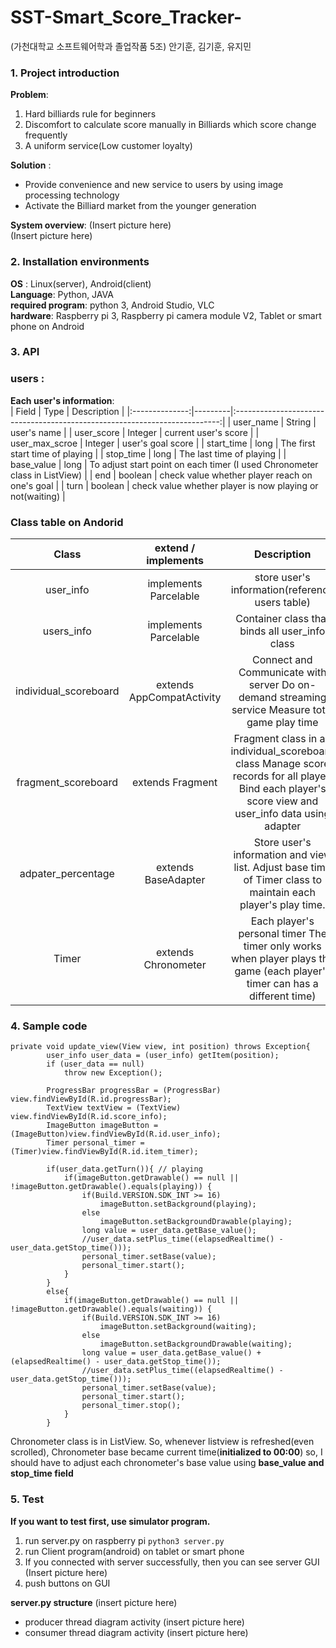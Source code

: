# SST-Smart_Score_Tracker-
(가천대학교 소프트웨어학과 졸업작품 5조) 안기훈, 김기훈, 유지민


### **1. Project introduction**
__Problem__:
1. Hard billiards rule for beginners
2. Discomfort to calculate score manually in Billiards which score change frequently
3.  A uniform service(Low customer loyalty)

__Solution__ :
- Provide convenience and new service to users by using image processing technology
-  Activate the Billiard market from the younger generation

__System overview__:
(Insert picture here)  
(Insert picture here)

### **2. Installation environments**
__OS__ : Linux(server), Android(client)  
__Language__: Python, JAVA  
__required program__: python 3, Android Studio, VLC  
__hardware__: Raspberry pi 3, Raspberry pi camera module V2, Tablet or smart phone on Android  

### **3. API**

###  **users** :
__Each user's information__:  
|      Field     | Type    |                                 Description                                |
|:--------------:|---------|:--------------------------------------------------------------------------:|
|    user_name   |  String |                                 user's name                                |
|   user_score   | Integer |                            current user's score                            |
| user_max_scroe | Integer |                              user's goal score                             |
|   start_time   |   long  |                       The first start time of playing                      |
|    stop_time   |   long  |                          The last time of playing                          |
|   base_value   |   long  | To adjust start point on each timer (I used Chronometer class in ListView) |
|       end      | boolean |               check value whether player reach on one's goal               |
|      turn      | boolean |          check value whether player is now playing or not(waiting)         |

### **Class table on Andorid**
|          Class         |     extend / implements    |                                                                      Description                                                                     |
|:----------------------:|:--------------------------:|:----------------------------------------------------------------------------------------------------------------------------------------------------:|
|        user_info       |    implements Parcelable   |                                                    store user's information(reference users table)                                                   |
|       users_info       |    implements Parcelable   |                                                    Container class that binds all user_info class                                                    |
|  individual_scoreboard |  extends AppCompatActivity |                            Connect and Communicate with server Do on-demand streaming service Measure total game play time                           |
|   fragment_scoreboard  |       extends Fragment     | Fragment class in an individual_scoreboard class Manage score records for all player. Bind each player's score view and user_info data using adapter |
|   adpater_percentage   |     extends BaseAdapter    |         Store user's information and view list. Adjust base time of Timer class to maintain each player's play time.         |
|          Timer         |     extends Chronometer    |              Each player's personal timer The timer only works when player plays the game (each player's timer can has a different time)             |

### **4. Sample code** 
```
private void update_view(View view, int position) throws Exception{
        user_info user_data = (user_info) getItem(position);
        if (user_data == null)
            throw new Exception();

        ProgressBar progressBar = (ProgressBar) view.findViewById(R.id.progressBar);
        TextView textView = (TextView) view.findViewById(R.id.score_info);
        ImageButton imageButton = (ImageButton)view.findViewById(R.id.user_info);
        Timer personal_timer = (Timer)view.findViewById(R.id.item_timer);

        if(user_data.getTurn()){ // playing
            if(imageButton.getDrawable() == null || !imageButton.getDrawable().equals(playing)) {
                if(Build.VERSION.SDK_INT >= 16)
                    imageButton.setBackground(playing);
                else
                    imageButton.setBackgroundDrawable(playing);
                long value = user_data.getBase_value();
                //user_data.setPlus_time((elapsedRealtime() - user_data.getStop_time()));
                personal_timer.setBase(value);
                personal_timer.start();
            }
        }
        else{
            if(imageButton.getDrawable() == null || !imageButton.getDrawable().equals(waiting)) {
                if(Build.VERSION.SDK_INT >= 16)
                    imageButton.setBackground(waiting);
                else
                    imageButton.setBackgroundDrawable(waiting);
                long value = user_data.getBase_value() + (elapsedRealtime() - user_data.getStop_time());
                //user_data.setPlus_time((elapsedRealtime() - user_data.getStop_time()));
                personal_timer.setBase(value);
                personal_timer.start();
                personal_timer.stop();
            }
        }
```
Chronometer class is in ListView. So, whenever listview is refreshed(even scrolled), Chronometer base became current time(__initialized to 00:00__)
so, I should have to adjust each chronometer's base value using __base_value and stop_time field__

### **5. Test**
__If you want to test first, use simulator program.__  

1. run server.py on raspberry pi
``` python3 server.py ```
2. run Client program(android) on tablet or smart phone
3. If you connected with server successfully, then you can see server GUI
(Insert picture here)
4. push buttons on GUI

__server.py structure__
(insert picture here)

- producer thread diagram activity
(insert picture here)  
- consumer thread diagram activity
(insert picture here)  
